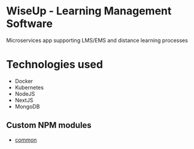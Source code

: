 # WiseUp - Learning Management Software
Microservices app supporting LMS/EMS and distance learning processes


# Technologies used 
- Docker
- Kubernetes
- NodeJS
- NextJS
- MongoDB

## Custom NPM modules
- [common](https://github.com/KulovacNedim/common)
